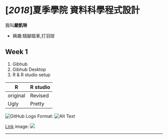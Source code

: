 # [*2018*]夏季學院 資料科學程式設計

我叫**嚴凱琳**

* 興趣:騎腳踏車,打羽球


## Week 1

1. Gibhub
2. Gibhub Desktop
3. R & R studio setup

R| R studio
-| --------
original| Revised
Ugly| Pretty

![GitHub Logo](/images/logo.png)
Format: ![Alt Text](url)

[Link](www.rstudio.com)
image: ![](https://i1.kknews.cc/SIG=3adeop6/2rp2000459983o9o3974.jpg)

*****